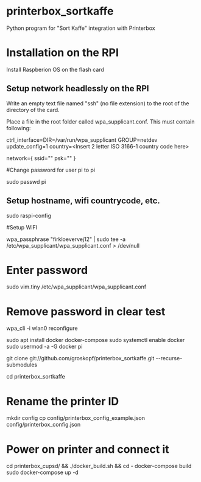 # printerbox_sortkaffe
Python program for "Sort Kaffe" integration with Printerbox

# Installation on the RPI

Install Raspberion OS on the flash card

## Setup network headlessly on the RPI

Write an empty text file named "ssh" (no file extension) to the root of the directory of the card. 

Place a file in the root folder called wpa_supplicant.conf. This must contain following:

ctrl_interface=DIR=/var/run/wpa_supplicant GROUP=netdev
update_config=1
country=<Insert 2 letter ISO 3166-1 country code here>

network={
 ssid="<Name of your wireless LAN>"
 psk="<Password for your wireless LAN>"
}

#Change password for user pi to pi
 
sudo passwd pi

## Setup hostname, wifi countrycode, etc.
sudo raspi-config 

#Setup WIFI

wpa_passphrase "firkloevervej12" | sudo tee -a /etc/wpa_supplicant/wpa_supplicant.conf > /dev/null
# Enter password
sudo vim.tiny /etc/wpa_supplicant/wpa_supplicant.conf
# Remove password in clear test
 wpa_cli -i wlan0 reconfigure

sudo apt install docker docker-compose
sudo systemctl enable docker
sudo usermod -a -G docker pi

git clone git://github.com/groskopf/printerbox_sortkaffe.git --recurse-submodules

cd printerbox_sortkaffe

# Rename the printer ID
mkdir config
cp config/printerbox_config_example.json config/printerbox_config.json

# Power on printer and connect it
cd printerbox_cupsd/ && ./docker_build.sh && cd -
docker-compose build
sudo docker-compose up -d
